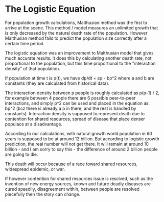# The Logistic Equation

For population growth calculations, Malthusian method was the first to arrive at the scene. This method / model measures an unlimited growth that is only decreased by the natural death rate of the population. However Malthusian method fails to predict the population size correctly after a certain time period.

The logistic equation was an improvement to Malthusian model that gives much accurate results. It does this by calculating another death rate, not proportional to the population, but this time proportional to the "interaction density" of that population.

If population at time t is p(t), we have dp/dt = ap - bp^2 where a and b are constants (they are calculated from historical data).

The interaction density between p people is roughly calculated as p(p-1) / 2, for example between 4 people there are 6 possible peer-to-peer interactions, and simply p^2 can be used and placed in the equation as bp^2 (bcz there is already a p in there, and the rest is handled by constants). Interaction density is supposed to represent death due to contention for shared resources, spread of disease that place denser populace at a disadvantage.

According to our calculations, with natural growth world population in 60 years is supposed to be at around 12 billion. But according to logistic growth prediction, the real number will not get there. It will remain at around 10 billion - and I am sorry to say this - the difference of around 2 billion people are going to die.

This death will occur because of a race toward shared resources, widespread epidemic, or war.

If however contention for shared resources issue is resolved, such as the invention of new energy sources, known and future deadly diseases are cured speedily, disagreement within, between people are resolved piecefully then the story can change.
